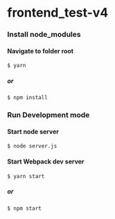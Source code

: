 # frontend_test-v4

### Install node_modules

#### Navigate to folder root

```
$ yarn
```

##### or

```
$ npm install
```

### Run Development mode

#### Start node server

```
$ node server.js
```

#### Start Webpack dev server

```
$ yarn start
```

##### or

```
$ npm start
```
